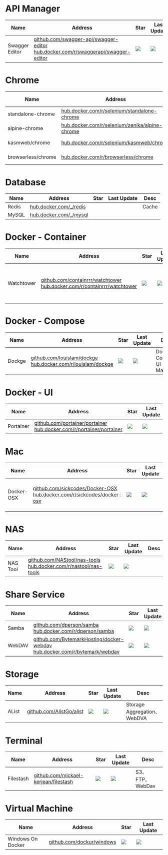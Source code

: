 # API Manager
Name| Address | Star| Last Update| Desc
-|-|-|-|-|
Swagger Editor|[github.com/swagger-api/swagger-editor](https://github.com/swagger-api/swagger-editor)<br/>[hub.docker.com/r/swaggerapi/swagger-editor](https://hub.docker.com/r/swaggerapi/swagger-editor)|<img src="https://img.shields.io/github/stars/swagger-api/swagger-editor?style=for-the-badge" />|<img src="https://img.shields.io/github/last-commit/swagger-api/swagger-editor?style=for-the-badge" />|

# Chrome
Name| Address | Pulls| Last Update| Desc
-|-|-|-|-|
standalone-chrome|[hub.docker.com/r/selenium/standalone-chrome](https://hub.docker.com/r/selenium/standalone-chrome)|<img src="https://img.shields.io/docker/pulls/selenium/standalone-chrome?color=%2348BB78&logo=docker&label=pulls" alt="Downloads" />|| for selenium
alpine-chrome|[hub.docker.com/r/selenium/zenika/alpine-chrome](https://hub.docker.com/r/zenika/alpine-chrome)|<img src="https://img.shields.io/docker/pulls/zenika/alpine-chrome?color=%2348BB78&logo=docker&label=pulls" alt="Downloads" />|| for selenium
kasmweb/chrome|[hub.docker.com/r/selenium/kasmweb/chrome](https://hub.docker.com/r/kasmweb/chrome)|<img src="https://img.shields.io/docker/pulls/kasmweb/chrome?color=%2348BB78&logo=docker&label=pulls" alt="Downloads" />|| for selenium
browserless/chrome|[hub.docker.com/r/browserless/chrome](https://hub.docker.com/r/browserless/chrome)|<img src="https://img.shields.io/docker/pulls/browserless/chrome?color=%2348BB78&logo=docker&label=pulls" alt="Downloads" />||

# Database
Name| Address | Star| Last Update| Desc
-|-|-|-|-|
Redis|[hub.docker.com/_/redis](https://hub.docker.com/_/redis)|||Cache
MySQL|[hub.docker.com/_/mysql](https://hub.docker.com/_/mysql)|||

# Docker - Container
Name| Address | Star| Last Update|Desc
-|-|-|-|-|
Watchtower|[github.com/containrrr/watchtower](https://github.com/containrrr/watchtower)<br/>[hub.docker.com/r/containrrr/watchtower](https://hub.docker.com/r/containrrr/watchtower)|<img src="https://img.shields.io/github/stars/containrrr/watchtower?style=for-the-badge" />|<img src="https://img.shields.io/github/last-commit/containrrr/watchtower?style=for-the-badge" />|Automating Docker Container Base Image Updates

# Docker - Compose
Name| Address | Star| Last Update|Desc
-|-|-|-|-|
Dockge|[github.com/louislam/dockge](https://github.com/louislam/dockge)<br/>[hub.docker.com/r/louislam/dockge](https://hub.docker.com/r/louislam/dockge)|<img src="https://img.shields.io/github/stars/louislam/dockge?style=for-the-badge" />|<img src="https://img.shields.io/github/last-commit/louislam/dockge?style=for-the-badge" />|Docker Compose UI Manager

# Docker - UI
Name| Address | Star| Last Update|Desc
-|-|-|-|-|
Portainer|[github.com/portainer/portainer](https://github.com/portainer/portainer)<br/>[hub.docker.com/r/portainer/portainer](https://hub.docker.com/r/portainer/portainer)|<img src="https://img.shields.io/github/stars/portainer/portainer?style=for-the-badge" />|<img src="https://img.shields.io/github/last-commit/portainer/portainer?style=for-the-badge" />|

# Mac
Name| Address | Star| Last Update|Desc
-|-|-|-|-|
Docker-OSX|[github.com/sickcodes/Docker-OSX](https://github.com/sickcodes/Docker-OSX)<br/>[hub.docker.com/r/sickcodes/docker-osx](https://hub.docker.com/r/sickcodes/docker-osx)|<img src="https://img.shields.io/github/stars/sickcodes/Docker-OSX?style=for-the-badge" />|<img src="https://img.shields.io/github/last-commit/sickcodes/Docker-OSX?style=for-the-badge" />|Run macOS VM in a Docker

# NAS
Name| Address | Star| Last Update|Desc
-|-|-|-|-|
NAS Tool|[github.com/NAStool/nas-tools](https://github.com/NAStool/nas-tools)<br/>[hub.docker.com/r/nastool/nas-tools](https://hub.docker.com/r/nastool/nas-tools)|<img src="https://img.shields.io/github/stars/NAStool/nas-tools?style=for-the-badge" />|<img src="https://img.shields.io/github/last-commit/NAStool/nas-tools?style=for-the-badge" />|

# Share Service
Name| Address | Star| Last Update|Desc
-|-|-|-|-|
Samba|[github.com/dperson/samba](https://github.com/dperson/samba)<br/>[hub.docker.com/r/dperson/samba](https://hub.docker.com/r/dperson/samba)|<img src="https://img.shields.io/github/stars/dperson/samba?style=for-the-badge" />|<img src="https://img.shields.io/github/last-commit/dperson/samba?style=for-the-badge" />|SMB Protocol
WebDAV|[github.com/BytemarkHosting/docker-webdav](https://github.com/BytemarkHosting/docker-webdav)<br/>[hub.docker.com/r/bytemark/webdav](https://hub.docker.com/r/bytemark/webdav)|<img src="https://img.shields.io/github/stars/BytemarkHosting/docker-webdav?style=for-the-badge" />|<img src="https://img.shields.io/github/last-commit/BytemarkHosting/docker-webdav?style=for-the-badge" />|WebDAV  Protocol

# Storage
Name| Address | Star| Last Update|Desc
-|-|-|-|-|
AList|[github.com/AlistGo/alist](https://github.com/AlistGo/alist)|<img src="https://img.shields.io/github/stars/AlistGo/alist?style=for-the-badge" />|<img src="https://img.shields.io/github/last-commit/AlistGo/alist?style=for-the-badge" />|Storage Aggregation、WebDVA

# Terminal
Name| Address | Star| Last Update|Desc
-|-|-|-|-|
Filestash|[github.com/mickael-kerjean/filestash](https://github.com/mickael-kerjean/filestash)|<img src="https://img.shields.io/github/stars/mickael-kerjean/filestash?style=for-the-badge" />|<img src="https://img.shields.io/github/last-commit/mickael-kerjean/filestash?style=for-the-badge" />|S3、FTP、WebDav


# Virtual Machine
Name| Address | Star| Last Update
-|-|-|-|
Windows On Docker|[github.com/dockur/windows](https://github.com/dockur/windows)|<img src="https://img.shields.io/github/stars/dockur/windows?style=for-the-badge" />|<img src="https://img.shields.io/github/last-commit/dockur/windows?style=for-the-badge" />

